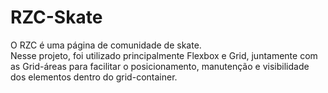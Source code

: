 # RZC-Skate
O RZC é uma página de comunidade de skate.  
Nesse projeto, foi utilizado principalmente Flexbox e Grid, juntamente com as Grid-áreas para facilitar o posicionamento, manutenção e visibilidade dos elementos dentro do grid-container.
